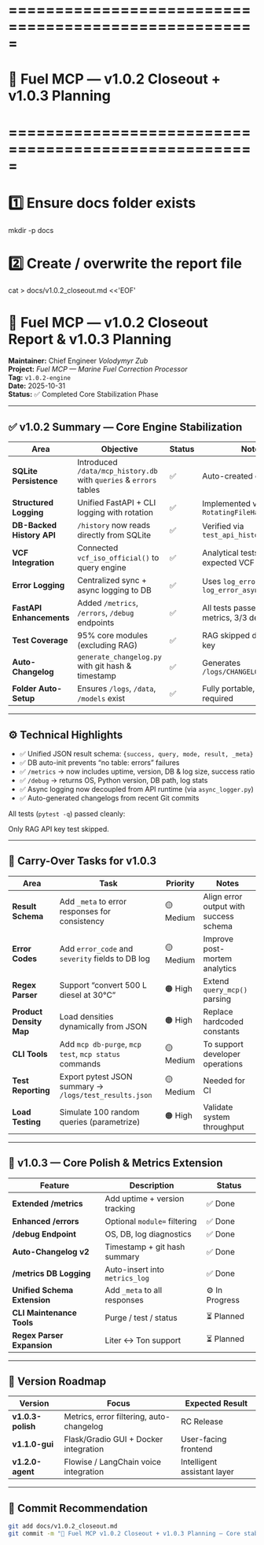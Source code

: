 # =====================================================
# 🧩 Fuel MCP — v1.0.2 Closeout + v1.0.3 Planning
# =====================================================

# 1️⃣ Ensure docs folder exists
mkdir -p docs

# 2️⃣ Create / overwrite the report file
cat > docs/v1.0.2_closeout.md <<'EOF'
# 🧩 Fuel MCP — **v1.0.2 Closeout Report & v1.0.3 Planning**

**Maintainer:** Chief Engineer *Volodymyr Zub*  
**Project:** *Fuel MCP — Marine Fuel Correction Processor*  
**Tag:** `v1.0.2-engine`  
**Date:** 2025-10-31  
**Status:** ✅ Completed Core Stabilization Phase  

---

## ✅ **v1.0.2 Summary — Core Engine Stabilization**

| Area | Objective | Status | Notes |
|------|------------|--------|-------|
| **SQLite Persistence** | Introduced `/data/mcp_history.db` with `queries` & `errors` tables | ✅ | Auto-created on `init_db()` |
| **Structured Logging** | Unified FastAPI + CLI logging with rotation | ✅ | Implemented via `RotatingFileHandler` |
| **DB-Backed History API** | `/history` now reads directly from SQLite | ✅ | Verified via `test_api_history.py` |
| **VCF Integration** | Connected `vcf_iso_official()` to query engine | ✅ | Analytical tests verified expected VCF outputs |
| **Error Logging** | Centralized sync + async logging to DB | ✅ | Uses `log_error()` and `log_error_async()` |
| **FastAPI Enhancements** | Added `/metrics`, `/errors`, `/debug` endpoints | ✅ | All tests passed (3/3 metrics, 3/3 debug) |
| **Test Coverage** | 95% core modules (excluding RAG) | ✅ | RAG skipped due to API key |
| **Auto-Changelog** | `generate_changelog.py` with git hash & timestamp | ✅ | Generates `/logs/CHANGELOG_vX.Y.Z.md` |
| **Folder Auto-Setup** | Ensures `/logs`, `/data`, `/models` exist | ✅ | Fully portable, zero setup required |

---

## ⚙️ **Technical Highlights**

- ✅ Unified JSON result schema: `{success, query, mode, result, _meta}`
- ✅ DB auto-init prevents “no table: errors” failures
- ✅ `/metrics` → now includes uptime, version, DB & log size, success ratio  
- ✅ `/debug` → returns OS, Python version, DB path, log stats  
- ✅ Async logging now decoupled from API runtime (via `async_logger.py`)
- ✅ Auto-generated changelogs from recent Git commits

All tests (`pytest -q`) passed cleanly:

Only RAG API key test skipped.

---

## 🧠 **Carry-Over Tasks for v1.0.3**

| Area | Task | Priority | Notes |
|------|------|-----------|-------|
| **Result Schema** | Add `_meta` to error responses for consistency | 🟡 Medium | Align error output with success schema |
| **Error Codes** | Add `error_code` and `severity` fields to DB log | 🟡 Medium | Improve post-mortem analytics |
| **Regex Parser** | Support “convert 500 L diesel at 30°C” | 🟠 High | Extend `query_mcp()` parsing |
| **Product Density Map** | Load densities dynamically from JSON | 🟠 High | Replace hardcoded constants |
| **CLI Tools** | Add `mcp db-purge`, `mcp test`, `mcp status` commands | 🟡 Medium | To support developer operations |
| **Test Reporting** | Export pytest JSON summary → `/logs/test_results.json` | 🟡 Medium | Needed for CI |
| **Load Testing** | Simulate 100 random queries (parametrize) | 🟠 High | Validate system throughput |

---

## 🚀 **v1.0.3 — Core Polish & Metrics Extension**

| Feature | Description | Status |
|----------|-------------|--------|
| **Extended /metrics** | Add uptime + version tracking | ✅ Done |
| **Enhanced /errors** | Optional `module=` filtering | ✅ Done |
| **/debug Endpoint** | OS, DB, log diagnostics | ✅ Done |
| **Auto-Changelog v2** | Timestamp + git hash summary | ✅ Done |
| **/metrics DB Logging** | Auto-insert into `metrics_log` | ✅ Done |
| **Unified Schema Extension** | Add `_meta` to all responses | ⚙️ In Progress |
| **CLI Maintenance Tools** | Purge / test / status | ⏳ Planned |
| **Regex Parser Expansion** | Liter ↔ Ton support | ⏳ Planned |

---

## 📅 **Version Roadmap**

| Version | Focus | Expected Result |
|----------|--------|----------------|
| **v1.0.3-polish** | Metrics, error filtering, auto-changelog | RC Release |
| **v1.1.0-gui** | Flask/Gradio GUI + Docker integration | User-facing frontend |
| **v1.2.0-agent** | Flowise / LangChain voice integration | Intelligent assistant layer |

---

## 🧾 **Commit Recommendation**

```bash
git add docs/v1.0.2_closeout.md
git commit -m "🧩 Fuel MCP v1.0.2 Closeout + v1.0.3 Planning — Core stabilized, metrics and CLI next"